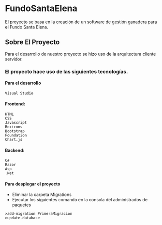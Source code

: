 # FundoSantaElena
El proyecto se basa en la creación de un software de gestión ganadera para el Fundo Santa Elena.
## Sobre El Proyecto
Para el desarrollo de nuestro proyecto se hizo uso de la arquitectura cliente servidor.
### El proyecto hace uso de las siguientes tecnologías.
#### Para el desarrollo
```
Visual Studio
```
#### Frontend:
```
HTML
CSS
Javascript
Boxicons
Bootstrap
Foundation
Chart.js
```
#### Backend:
```
C#
Razor
Asp
.Net
```
#### Para desplegar el proyecto
- Eliminar la carpeta Migrations
- Ejecutar los siguientes comando en la consola del administrados de paquetes
 ```
>add-migration PrimeraMigracion
>update-database
```
